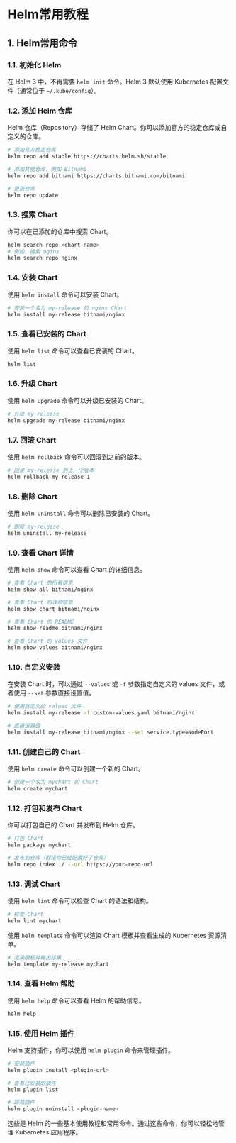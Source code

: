 # Helm常用教程

## 1. Helm常用命令

### 1.1. 初始化 Helm

在 Helm 3 中，不再需要 `helm init` 命令。Helm 3 默认使用 Kubernetes 配置文件（通常位于 `~/.kube/config`）。

### 1.2. 添加 Helm 仓库

Helm 仓库（Repository）存储了 Helm Chart。你可以添加官方的稳定仓库或自定义的仓库。

```bash
# 添加官方稳定仓库
helm repo add stable https://charts.helm.sh/stable

# 添加其他仓库，例如 Bitnami
helm repo add bitnami https://charts.bitnami.com/bitnami

# 更新仓库
helm repo update
```

### 1.3. 搜索 Chart

你可以在已添加的仓库中搜索 Chart。

```bash
helm search repo <chart-name>
# 例如，搜索 nginx
helm search repo nginx
```

### 1.4. 安装 Chart

使用 `helm install` 命令可以安装 Chart。

```bash
# 安装一个名为 my-release 的 nginx Chart
helm install my-release bitnami/nginx
```

### 1.5. 查看已安装的 Chart

使用 `helm list` 命令可以查看已安装的 Chart。

```bash
helm list
```

### 1.6. 升级 Chart

使用 `helm upgrade` 命令可以升级已安装的 Chart。

```bash
# 升级 my-release
helm upgrade my-release bitnami/nginx
```

### 1.7. 回滚 Chart

使用 `helm rollback` 命令可以回滚到之前的版本。

```bash
# 回滚 my-release 到上一个版本
helm rollback my-release 1
```

### 1.8. 删除 Chart

使用 `helm uninstall` 命令可以删除已安装的 Chart。

```bash
# 删除 my-release
helm uninstall my-release
```

### 1.9. 查看 Chart 详情

使用 `helm show` 命令可以查看 Chart 的详细信息。

```bash
# 查看 Chart 的所有信息
helm show all bitnami/nginx

# 查看 Chart 的详细信息
helm show chart bitnami/nginx

# 查看 Chart 的 README
helm show readme bitnami/nginx

# 查看 Chart 的 values 文件
helm show values bitnami/nginx
```

### 1.10. 自定义安装

在安装 Chart 时，可以通过 `--values` 或 `-f` 参数指定自定义的 values 文件，或者使用 `--set` 参数直接设置值。

```bash
# 使用自定义的 values 文件
helm install my-release -f custom-values.yaml bitnami/nginx

# 直接设置值
helm install my-release bitnami/nginx --set service.type=NodePort
```

### 1.11. 创建自己的 Chart

使用 `helm create` 命令可以创建一个新的 Chart。

```bash
# 创建一个名为 mychart 的 Chart
helm create mychart
```

### 1.12. 打包和发布 Chart

你可以打包自己的 Chart 并发布到 Helm 仓库。

```bash
# 打包 Chart
helm package mychart

# 发布到仓库（假设你已经配置好了仓库）
helm repo index ./ --url https://your-repo-url
```

### 1.13. 调试 Chart

使用 `helm lint` 命令可以检查 Chart 的语法和结构。

```bash
# 检查 Chart
helm lint mychart
```

使用 `helm template` 命令可以渲染 Chart 模板并查看生成的 Kubernetes 资源清单。

```bash
# 渲染模板并输出结果
helm template my-release mychart
```

### 1.14. 查看 Helm 帮助

使用 `helm help` 命令可以查看 Helm 的帮助信息。

```bash
helm help
```

### 1.15. 使用 Helm 插件

Helm 支持插件，你可以使用 `helm plugin` 命令来管理插件。

```bash
# 安装插件
helm plugin install <plugin-url>

# 查看已安装的插件
helm plugin list

# 卸载插件
helm plugin uninstall <plugin-name>
```

这些是 Helm 的一些基本使用教程和常用命令。通过这些命令，你可以轻松地管理 Kubernetes 应用程序。
